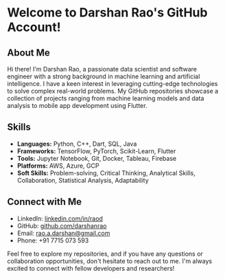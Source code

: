 # Welcome to Darshan Rao's GitHub Account!

## About Me
Hi there! I'm Darshan Rao, a passionate data scientist and software engineer with a strong background in machine learning and artificial intelligence. I have a keen interest in leveraging cutting-edge technologies to solve complex real-world problems. My GitHub repositories showcase a collection of projects ranging from machine learning models and data analysis to mobile app development using Flutter.

## Skills
- **Languages:** Python, C++, Dart, SQL, Java
- **Frameworks:** TensorFlow, PyTorch, Scikit-Learn, Flutter
- **Tools:** Jupyter Notebook, Git, Docker, Tableau, Firebase
- **Platforms:** AWS, Azure, GCP
- **Soft Skills:** Problem-solving, Critical Thinking, Analytical Skills, Collaboration, Statistical Analysis, Adaptability

## Connect with Me
- LinkedIn: [linkedin.com/in/raod](https://www.linkedin.com/in/raod)
- GitHub: [github.com/darshanrao](https://github.com/darshanrao)
- Email: rao.a.darshan@gmail.com
- Phone: +91 7715 073 593

Feel free to explore my repositories, and if you have any questions or collaboration opportunities, don't hesitate to reach out to me. I'm always excited to connect with fellow developers and researchers!
